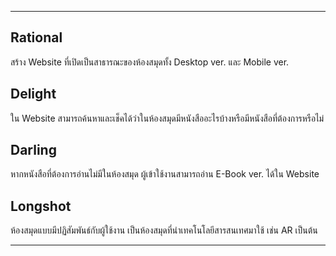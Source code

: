 <hr>

## Rational
สร้าง Website ที่เปิดเป็นสาธารณะของห้องสมุดทั้ง Desktop ver. และ Mobile ver.

## Delight
ใน Website สามารถค้นหาและเช็คได้ว่าในห้องสมุดมีหนังสืออะไรบ้างหรือมีหนังสือที่ต้องการหรือไม่

## Darling
หากหนังสือที่ต้องการอ่านไม่มีในห้องสมุด ผู้เข้าใช้งานสามารถอ่าน E-Book ver. ได้ใน Website

## Longshot
ห้องสมุดแบบมีปฏิสัมพันธ์กับผู้ใช้งาน เป็นห้องสมุดที่นำเทคโนโลยีสารสนเทศมาใช้ เช่น AR เป็นต้น

<hr>
